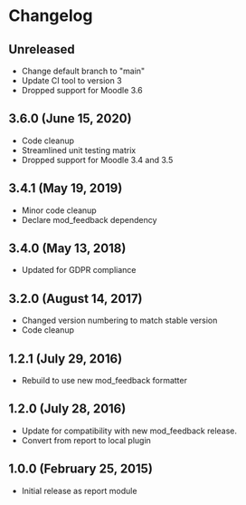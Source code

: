 # Changelog

## Unreleased

- Change default branch to "main"
- Update CI tool to version 3
- Dropped support for Moodle 3.6

## 3.6.0 (June 15, 2020)

- Code cleanup
- Streamlined unit testing matrix
- Dropped support for Moodle 3.4 and 3.5

## 3.4.1 (May 19, 2019)

- Minor code cleanup
- Declare mod_feedback dependency

## 3.4.0 (May 13, 2018)

- Updated for GDPR compliance

## 3.2.0 (August 14, 2017)

- Changed version numbering to match stable version
- Code cleanup

## 1.2.1 (July 29, 2016)

- Rebuild to use new mod_feedback formatter

## 1.2.0 (July 28, 2016)

- Update for compatibility with new mod_feedback release.
- Convert from report to local plugin

## 1.0.0 (February 25, 2015)

- Initial release as report module
